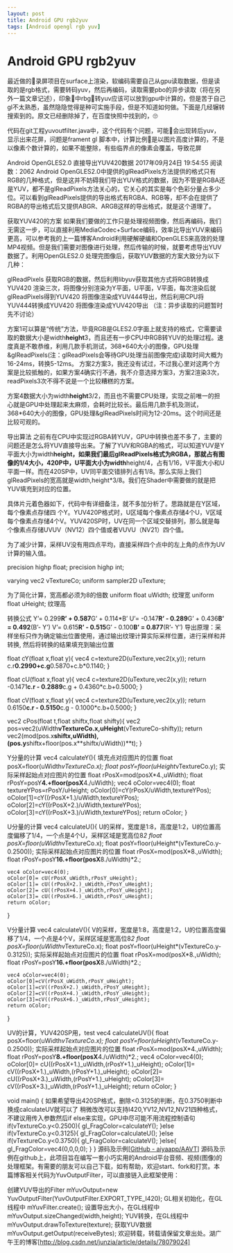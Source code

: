 ```yaml
---
layout: post
title: Android GPU rgb2yuv
tags: [Android opengl rgb yuv]
---
```

# Android GPU rgb2yuv

最近做的录屏项目在surface上渲染，软编码需要自己从gpu读取数据，但是读取的是rgb格式，需要转码yuv，然后再编码，读取需要pbo的异步读取（将在另外一篇文章记述），印象中rbg转yuv应该可以放到gpu中计算的，但是苦于自己gl不太熟悉，虽然隐隐觉得是种可实施手段，但是不知道如何做。下面是几经辗转搜索到的。原文已经删除掉了，在百度快照中找到的，🙄

代码在git工程yuvoutfilter.java中，这个代码有个问题，可能会出现转后yuv，显示出来花屏，问题是frament gl 脚本中，计算比例是以图片高度计算的，不是以像素个数计算的，如果不能整除，有些临界点的像素会覆盖，导致花屏

Android OpenGLES2.0 直接导出YUV420数据
2017年09月24日 19:54:55
阅读数：2062
Android OpenGLES2.0中提供的glReadPixels方法提供的格式只有RGB的几种格式，但是这并不妨碍我们导出YUV格式的数据，因为不管是RGBA还是YUV，都不是glReadPixels方法关心的，它关心的其实是每个色彩分量占多少位。可以看到glReadPixels提供的导出格式有RGBA、RGB等，却不会在提供了RGBA的导出格式后又提供ABGR、ARGB这样的导出格式，就是这个道理了。

获取YUV420的方案
如果我们要做的工作只是处理视频图像，然后再编码，我们无需这一步，可以直接利用MediaCodec+Surface编码，效率比导出YUV来编码更高，可以参考我的上一篇博客Android利用硬解硬编和OpenGLES来高效的处理MP4视频。但是我们需要对图像进行处理，然后传输的时候，就要考虑导出YUV数据了。利用OpenGLES2.0 处理完图像后，获取YUV数据的方案大致分为以下几种：

glReadPixels 获取RGB的数据，然后利用libyuv获取其他方式将RGB转换成YUV420
渲染三次，将图像分别渲染为Y平面，U平面，V平面，每次渲染后就glReadPixels得到YUV420
将图像渲染成YUV444导出，然后利用CPU将YUV444转换成YUV420
将图像渲染成YUV420导出
（注：异步读取的问题暂时先不讨论）

方案1可以算是“传统”方法，毕竟RGB是GLES2.0字面上就支持的格式，它需要读取的数据大小是width**height**3，而且还有一步CPU中RGB转YUV的处理过程。速度真是不敢恭维，利用几款手机测试，368*640大小的图像，GPU处理&glReadPixels(注：glReadPixels会等待GPU处理当前图像完成)读取时间大概为16-24ms，转换5-12ms。 
方案2方案3，我还没有试过，不过我心里对这两个方案是比较抵触的，如果方案4确实行不通，我不介意选择方案3，方案2渲染3次，readPixels3次不得不说是一个比较糟糕的方案。

方案4数据大小为width**height**3/2，而且也不需要CPU处理，实现之前唯一的担心就是GPU中处理起来太麻烦，会耗时比较长。最后用几款手机及测试，368*640大小的图像，GPU处理&glReadPixels时间为12-20ms。这个时间还是比较可观的。

导出算法
之前有在CPU中实现过RGBA转YUV，GPU中转换也差不多了，主要的问题还是怎么将YUV直接导出来。了解了YUV和RGBA的格式，可以知道YUV是Y平面大小为width**height，如果我们最后glReadPixels格式为RGBA，那就占有图像的1/4大小，420P中，U平面大小为width**height/4，占有1/16，V平面大小和U平面一样。而在420SP中，UV同平面交错排列占有1/8。那么实际上我们glReadPixels的宽高就是width,height*3/8。我们在Shader中需要做的就是把YUV填充到对应的位置。

具体片元着色器如下，代码中有详细备注，就不多加分析了。思路就是在Y区域，每个像素点存储四 
个Y。YUV420P格式时，U区域每个像素点存储4个U，V区域每个像素点存储4个V。YUV420SP时，UV在同一个区域交替排列，那么就是每个像素点存储UVUV（NV12）四个值或者VUVU（NV21）四个值。

为了减少计算，采样UV没有用四点平均，直接采样四个点中的左上角的点作为UV计算的输入值。

precision highp float;
precision highp int;

varying vec2 vTextureCo;
uniform sampler2D uTexture;

为了简化计算，宽高都必须为8的倍数
uniform float uWidth;            纹理宽
uniform float uHeight;           纹理高

转换公式
Y’= 0.299**R’ + 0.587**G’ + 0.114*B’
U’= -0.147**R’ - 0.289**G’ + 0.436**B’ = 0.492**(B’- Y’)
V’= 0.615**R’ - 0.515**G’ - 0.100**B’ = 0.877**(R’- Y’)
导出原理：采样坐标只作为确定输出位置使用，通过输出纹理计算实际采样位置，进行采样和并转换,
然后将转换的结果填充到输出位置

float cY(float x,float y){
    vec4 c=texture2D(uTexture,vec2(x,y));
    return c.r**0.2990+c.g**0.5870+c.b*0.1140;
}

float cU(float x,float y){
    vec4 c=texture2D(uTexture,vec2(x,y));
    return -0.1471**c.r - 0.2889**c.g + 0.4360*c.b+0.5000;
}

float cV(float x,float y){
    vec4 c=texture2D(uTexture,vec2(x,y));
    return 0.6150**c.r - 0.5150**c.g - 0.1000*c.b+0.5000;
}

vec2 cPos(float t,float shiftx,float shifty){
    vec2 pos=vec2(uWidth**vTextureCo.x,uHeight**(vTextureCo-shifty));
    return vec2(mod(pos.x**shiftx,uWidth),(pos.y**shiftx+floor(pos.x**shiftx/uWidth))**t);
}

Y分量的计算
vec4 calculateY(){
    填充点对应图片的位置
    float posX=floor(uWidth*vTextureCo.x);
    float posY=floor(uHeight*vTextureCo.y);
    实际采样起始点对应图片的位置
    float rPosX=mod(posX*4.,uWidth);
    float rPosY=posY**4.+floor(posX**4./uWidth);
    vec4 oColor=vec4(0);
    float textureYPos=rPosY/uHeight;
    oColor[0]=cY(rPosX/uWidth,textureYPos);
    oColor[1]=cY((rPosX+1.)/uWidth,textureYPos);
    oColor[2]=cY((rPosX+2.)/uWidth,textureYPos);
    oColor[3]=cY((rPosX+3.)/uWidth,textureYPos);
    return oColor;
}


U分量的计算
vec4 calculateU(){
    U的采样，宽度是1:8，高度是1:2，U的位置高度偏移了1/4，一个点是4个U，采样区域是宽高位8*2
    float posX=floor(uWidth*vTextureCo.x);
    float posY=floor(uHeight*(vTextureCo.y-0.2500));
    实际采样起始点对应图片的位置
    float rPosX=mod(posX*8.,uWidth);
    float rPosY=posY**16.+floor(posX**8./uWidth)*2.;

    vec4 oColor=vec4(0);
    oColor[0]= cU(rPosX_uWidth,rPosY_uHeight);
    oColor[1]= cU((rPosX+2.)_uWidth,rPosY_uHeight);
    oColor[2]= cU((rPosX+4.)_uWidth,rPosY_uHeight);
    oColor[3]= cU((rPosX+6.)_uWidth,rPosY_uHeight);
    return oColor;
}

V分量计算
vec4 calculateV(){
    V的采样，宽度是1:8，高度是1:2，U的位置高度偏移了1/4，一个点是4个V，采样区域是宽高位8*2
    float posX=floor(uWidth*vTextureCo.x);
    float posY=floor(uHeight*(vTextureCo.y-0.3125));
    实际采样起始点对应图片的位置
    float rPosX=mod(posX*8.,uWidth);
    float rPosY=posY**16.+floor(posX**8./uWidth)*2.;

    vec4 oColor=vec4(0);
    oColor[0]=cV(rPosX_uWidth,rPosY_uHeight);
    oColor[1]=cV((rPosX+2.)_uWidth,rPosY_uHeight);
    oColor[2]=cV((rPosX+4.)_uWidth,rPosY_uHeight);
    oColor[3]=cV((rPosX+6.)_uWidth,rPosY_uHeight);
    return oColor;
}

UV的计算，YUV420SP用，test
vec4 calculateUV(){
    float posX=floor(uWidth*vTextureCo.x);
    float posY=floor(uHeight*(vTextureCo.y-0.2500));
    实际采样起始点对应图片的位置
    float rPosX=mod(posX*4.,uWidth);
    float rPosY=posY**8.+floor(posX**4./uWidth)*2.;
    vec4 oColor=vec4(0);
    oColor[0]= cU((rPosX+1.)_uWidth,(rPosY+1.)_uHeight);
    oColor[1]= cV((rPosX+1.)_uWidth,(rPosY+1.)_uHeight);
    oColor[2]= cU((rPosX+3.)_uWidth,(rPosY+1.)_uHeight);
    oColor[3]= cV((rPosX+3.)_uWidth,(rPosY+1.)_uHeight);
    return oColor;
}

void main() {
    如果希望导出420SP格式，删除<0.3125的判断，在0.3750判断中换成calculateUV就可以了
    稍微改改可以支持I420,YV12,NV12,NV21四种格式，不建议用传入参数然后if else来实现，GPU中尽可能不用流程控制语句
    if(vTextureCo.y<0.2500){
        gl_FragColor=calculateY();
    }else if(vTextureCo.y<0.3125){
        gl_FragColor=calculateU();
    }else if(vTextureCo.y<0.3750){
        gl_FragColor=calculateV();
    }else{
        gl_FragColor=vec4(0,0,0,0);
    }
}
源码及示例[[GitHub - aiyaapp/AAVT](https://github.com/aiyaapp/AAVT)]
源码及示例在github上，此项目旨在编写一套小巧实用的Android平台音频、视频(图像)的处理框架。有需要的朋友可以自己下载，如有帮助，欢迎start、fork和打赏。本篇博客相关代码为YuvOutputFilter，可以直接链入此框架使用：

创建YUV导出的Filter
mYuvOutput=new YuvOutputFilter(YuvOutputFilter.EXPORT_TYPE_I420);
GL相关初始化，在GL线程中
mYuvFilter.create();
设置导出大小，在GL线程中
mYuvOutput.sizeChanged(width,height);
YUV转换，在GL线程中
mYuvOutput.drawToTexture(texture);
获取YUV数据
mYuvOutput.getOutput(receiveBytes);
欢迎转载，转载请保留文章出处。湖广午王的博客[http://blog.csdn.net/junzia/article/details/78079024]